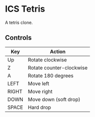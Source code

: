 # ICS Tetris

A tetris clone.

## Controls
| Key   | Action                   |
| ----- | ------------------------ |
| Up    | Rotate clockwise         |
| Z     | Rotate counter-clockwise |
| A     | Rotate 180 degrees       |
| LEFT  | Move left                |
| RIGHT | Move right               |
| DOWN  | Move down (soft drop)    |
| SPACE | Hard drop                |